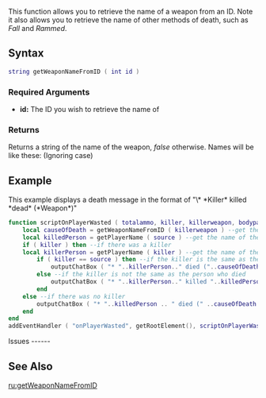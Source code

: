 This function allows you to retrieve the name of a weapon from an ID. Note it also allows you to retrieve the name of other methods of death, such as *Fall* and *Rammed*.

Syntax
------

``` lua
string getWeaponNameFromID ( int id )            
```

### Required Arguments

-   **id:** The ID you wish to retrieve the name of

### Returns

Returns a string of the name of the weapon, *false* otherwise. Names will be like these: (Ignoring case)

Example
-------

<section name="Server" class="server" show="true">
This example displays a death message in the format of "\* *Killer* killed *dead* (*Weapon*)"

``` lua
function scriptOnPlayerWasted ( totalammo, killer, killerweapon, bodypart ) --when a player dies
    local causeOfDeath = getWeaponNameFromID ( killerweapon ) --get the name of 'killerweapon' and define it as 'causeOfDeath'
    local killedPerson = getPlayerName ( source ) --get the name of the player who died and define it as 'killedPerson'
    if ( killer ) then --if there was a killer
    local killerPerson = getPlayerName ( killer ) --get the name of the killer and define it as 'killerPerson'
        if ( killer == source ) then --if the killer is the same as the person who died i.e. he killed himself
            outputChatBox ( "* "..killerPerson.." died ("..causeOfDeath..")", getRootElement(), 255, 100, 100 ) --output in the chatbox that  he died and the method he died in the brackets
        else --if the killer is not the same as the person who died
            outputChatBox ( "* "..killerPerson.." killed "..killedPerson.." ("..causeOfDeath..")", getRootElement(), 255, 100, 100 ) --output in the chatbox that he was killed by the killer and the method in brackets
        end
    else --if there was no killer
        outputChatBox ( "* "..killedPerson .. " died (" ..causeOfDeath..")", getRootElement(), 255, 100, 100 ) --output in the chatbox that the person died and how he died
    end
end
addEventHandler ( "onPlayerWasted", getRootElement(), scriptOnPlayerWasted ) --add an event handler for onPlayerWasted
```

</section>
Issues
------

See Also
--------

[ru:getWeaponNameFromID](/docs/ru:getWeaponNameFromID.md "wikilink")
